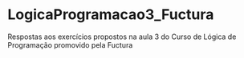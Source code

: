 # LogicaProgramacao3_Fuctura
Respostas aos exercícios propostos na aula 3 do Curso de Lógica de Programação promovido pela Fuctura
